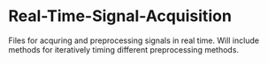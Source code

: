 # Real-Time-Signal-Acquisition
Files for acquring and preprocessing signals in real time. Will include methods for iteratively timing different preprocessing methods. 

